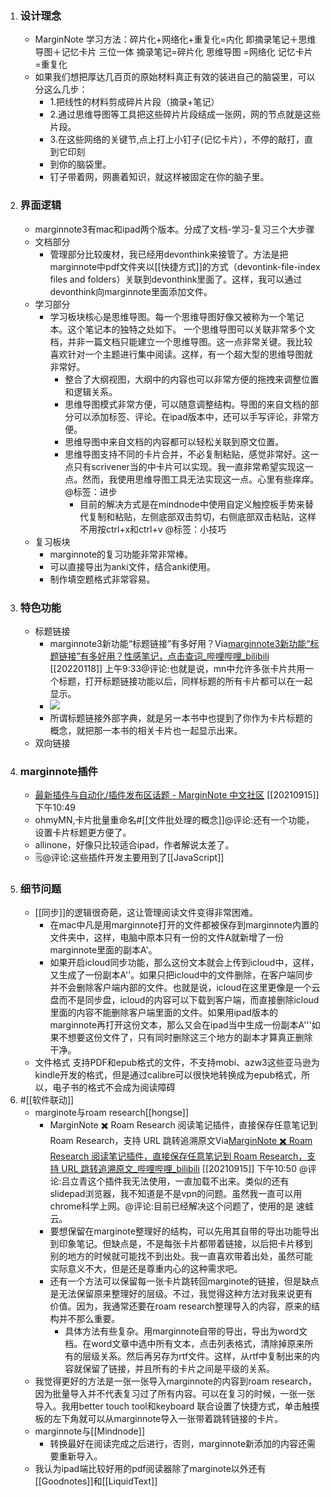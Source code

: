 1. ### 设计理念
    - MarginNote 学习方法：碎片化+网络化+重复化=内化
即摘录笔记＋思维导图＋记忆卡片 三位一体
摘录笔记=碎片化
思维导图 =网络化
记忆卡片 =重复化
    - 如果我们想把厚达几百页的原始材料真正有效的装进自己的脑袋里，可以分这么几步：
        - 1.把线性的材料剪成碎片片段（摘录+笔记）
        - 2.通过思维导图等工具把这些碎片片段结成一张网，网的节点就是这些片段。
        - 3.在这些网络的关键节,点上打上小钉子(记忆卡片），不停的敲打，直到它印刻
        - 到你的脑袋里。
        - 钉子带着网，网裹着知识，就这样被固定在你的脑子里。
2. ### 界面逻辑
    - marginnote3有mac和ipad两个版本。分成了文档-学习-复习三个大步骤
    - 文档部分
        - 管理部分比较废材，我已经用devonthink来接管了。方法是把marginnote中pdf文件夹以[[快捷方式]]的方式（devontink-file-index files and folders）关联到devonthink里面了。这样，我可以通过devonthink向marginnote里面添加文件。
    - 学习部分
        - 学习板块核心是思维导图。每一个思维导图好像又被称为一个笔记本。这个笔记本的独特之处如下。
一个思维导图可以关联非常多个文档，并非一篇文档只能建立一个思维导图。这一点非常关键。我比较喜欢针对一个主题进行集中阅读。这样，有一个超大型的思维导图就非常好。
            - 整合了大纲视图，大纲中的内容也可以非常方便的拖拽来调整位置和逻辑关系。
            - 思维导图模式非常方便，可以随意调整结构。导图的来自文档的部分可以添加标签、评论。在ipad版本中，还可以手写评论，非常方便。
            - 思维导图中来自文档的内容都可以轻松关联到原文位置。
            - 思维导图支持不同的卡片合并，不必复制粘贴，感觉非常好。这一点只有scrivener当的中卡片可以实现。我一直非常希望实现这一点。然而，我使用思维导图工具无法实现这一点。心里有些痒痒。@标签：进步
                - 目前的解决方式是在mindnode中使用自定义触控板手势来替代复制和粘贴，左侧底部双击剪切，右侧底部双击粘贴，这样不用按ctrl+x和ctrl+v @标签：小技巧
    - 复习板块
        - marginnote的复习功能非常非常棒。
        - 可以直接导出为anki文件，结合anki使用。
        - 制作填空题格式非常容易。
3. ### 特色功能
    - 标题链接
        - marginnote3新功能“标题链接”有多好用？Via[marginnote3新功能“标题链接”有多好用？性感笔记，点击查词_哔哩哔哩_bilibili](https://www.bilibili.com/video/BV1ho4y1d7De/?spm_id_from=autoNext) [[20220118]] 上午9:33@评论:也就是说，mn中允许多张卡片共用一个标题，打开标题链接功能以后，同样标题的所有卡片都可以在一起显示。
        - ![](https://firebasestorage.googleapis.com/v0/b/firescript-577a2.appspot.com/o/imgs%2Fapp%2Fxinyiheng%2FhSkqGIfTNt.png?alt=media&token=06f37666-0357-4a25-b1d7-4d22dbd8d762)
        - 所谓标题链接外部字典，就是另一本书中也提到了你作为卡片标题的概念，就把那一本书的相关卡片也一起显示出来。
    - 双向链接
4. ### marginnote插件
    - [最新插件与自动化/插件发布区话题 - MarginNote 中文社区](https://bbs.marginnote.cn/c/script/mod/55) [[20210915]] 下午10:49
    - ohmyMN,卡片批量重命名#[[文件批处理的概念]]@评论:还有一个功能，设置卡片标题更方便了。
    - allinone，好像只比较适合ipad，作者解说太差了。
    - 🗒@评论:这些插件开发主要用到了[[JavaScript]]
5. ### 细节问题
    - [[同步]]的逻辑很奇葩，这让管理阅读文件变得非常困难。
        - 在mac中凡是用marginnote打开的文件都被保存到marginnote内置的文件夹中，这样，电脑中原本只有一份的文件A就新增了一份marginnote里面的副本A'。
        - 如果开启icloud同步功能，那么这份文本就会上传到icloud中，这样，又生成了一份副本A''。如果只把icloud中的文件删除，在客户端同步并不会删除客户端内部的文件。也就是说，icloud在这里更像是一个云盘而不是同步盘，icloud的内容可以下载到客户端，而直接删除icloud里面的内容不能删除客户端里面的文件。如果用ipad版本的marginnote再打开这份文本，那么又会在ipad当中生成一份副本A'''如果不想要这份文件了，只有同时删除这三个地方的副本才算真正删除干净。
    - 文件格式
支持PDF和epub格式的文件，不支持mobi、azw3这些亚马逊为kindle开发的格式，但是通过calibre可以很快地转换成为epub格式，所以，电子书的格式不会成为阅读障碍
6. #[[软件联动]]
    - marginote与roam research[[hongse]]
        - MarginNote ✖️ Roam Research 阅读笔记插件，直接保存任意笔记到 Roam Research，支持 URL 跳转追溯原文Via[MarginNote ✖️ Roam Research 阅读笔记插件，直接保存任意笔记到 Roam Research，支持 URL 跳转追溯原文_哔哩哔哩_bilibili](https://www.bilibili.com/video/bv1Tf4y1P7WH) [[20210915]] 下午10:50 @评论:吕立青这个插件我无法使用，一直加载不出来。类似的还有slidepad浏览器，我不知道是不是vpn的问题。虽然我一直可以用chrome科学上网。@评论:目前已经解决这个问题了，使用的是 速蛙云。
        - 要想保留在marginote整理好的结构，可以先用其自带的导出功能导出到印象笔记。但缺点是，不是每张卡片都带着链接，以后把卡片移到别的地方的时候就可能找不到出处。我一直喜欢带着出处，虽然可能实际意义不大，但是还是尊重内心的这种需求吧。
        - 还有一个方法可以保留每一张卡片跳转回marginote的链接，但是缺点是无法保留原来整理好的层级。不过，我觉得这种方法对我来说更有价值。因为，我通常还要在roam research整理导入的内容，原来的结构并不那么重要。
            - 具体方法有些复杂。用marginnote自带的导出，导出为word文档。在word文章中选中所有文本，点击列表格式，清除掉原来所有的层级关系。然后再另存为rtf文件。这样，从rtf中复制出来的内容就保留了链接，并且所有的卡片之间是平级的关系。
    - 我觉得更好的方法是一张一张导入marginnote的内容到roam research，因为批量导入并不代表复习过了所有内容。可以在复习的时候，一张一张导入。我用better touch tool和keyboard 联合设置了快捷方式，单击触摸板的左下角就可以从marginnote导入一张带着跳转链接的卡片。
    - marginnote与[[Mindnode]]
        - 转换最好在阅读完成之后进行，否则，marginnote新添加的内容还需要重新导入。
    - 我认为ipad端比较好用的pdf阅读器除了marginote以外还有[[Goodnotes]]和[[LiquidText]]
